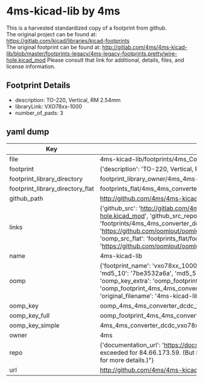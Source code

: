 # 4ms-kicad-lib by 4ms  
This is a harvested standardized copy of a footprint from github.  
The original project can be found at:  
https://gitlab.com/kicad/libraries/kicad-footprints  
The original footprint can be found at:
http://gitlab.com/4ms/4ms-kicad-lib/blob/master/footprints-legacy/4ms-legacy-footprints.pretty/wire-hole.kicad_mod
Please consult that link for additional, details, files, and license information.  
## Footprint Details
* description: TO-220, Vertical, RM 2.54mm  
* libraryLink: VXO78xx-1000  
* number_of_pads: 3  
## yaml dump  
| Key | Value |  
| --- | --- |  
| file | 4ms-kicad-lib/footprints/4ms_Converter_DCDC.pretty/VXO78xx-1000.kicad_mod |  
| footprint | {'description': 'TO-220, Vertical, RM 2.54mm', 'libraryLink': 'VXO78xx-1000', 'number_of_pads': 3} |  
| footprint_library_directory | footprint_library_owner/4ms_4ms-kicad-lib |  
| footprint_library_directory_flat | footprints_flat/4ms_4ms_converter_dcdc_vxo78xx_1000/working |  
| github_path | http://github.com/4ms/4ms-kicad-lib/blob/master/footprints/4ms_Converter_DCDC.pretty/VXO78xx-1000.kicad_mod |  
| links | {'github_src': 'http://gitlab.com/4ms/4ms-kicad-lib/blob/master/footprints-legacy/4ms-legacy-footprints.pretty/wire-hole.kicad_mod', 'github_src_repo': 'https://gitlab.com/kicad/libraries/kicad-footprints', 'oomp_bot': 'footprints/4ms_4ms_converter_dcdc_vxo78xx_1000/working', 'oomp_bot_github': 'https://github.com/oomlout/oomlout_oomp_footprint_bot/tree/main/footprints/4ms_4ms_converter_dcdc_vxo78xx_1000/working', 'oomp_src_flat': 'footprints_flat/footprints_flat/4ms_4ms_converter_dcdc_vxo78xx_1000/working', 'oomp_src_flat_github': 'https://github.com/oomlout/oomlout_oomp_footprint_src/tree/main/footprints_flat/4ms_4ms_converter_dcdc_vxo78xx_1000/working'} |  
| name | 4ms-kicad-lib |  
| oomp | {'footprint_name': 'vxo78xx_1000', 'library_name': '4ms_converter_dcdc', 'md5': '7be3532a6a290170f1851f79c965d0d2', 'md5_10': '7be3532a6a', 'md5_5': '7be35', 'md5_6': '7be353', 'oomp_key': 'oomp_4ms_4ms_converter_dcdc_vxo78xx_1000', 'oomp_key_extra': 'oomp_footprint_4ms_4ms_converter_dcdc_vxo78xx_1000', 'oomp_key_full': 'oomp_footprint_4ms_4ms_converter_dcdc_vxo78xx_1000_7be353', 'oomp_key_simple': '4ms_4ms_converter_dcdc_vxo78xx_1000', 'original_filename': '4ms-kicad-lib/footprints/4ms_Converter_DCDC.pretty/VXO78xx-1000.kicad_mod', 'owner_name': '4ms'} |  
| oomp_key | oomp_4ms_4ms_converter_dcdc_vxo78xx_1000 |  
| oomp_key_full | oomp_footprint_4ms_4ms_converter_dcdc_vxo78xx_1000 |  
| oomp_key_simple | 4ms_4ms_converter_dcdc_vxo78xx_1000 |  
| owner | 4ms |  
| repo | {'documentation_url': 'https://docs.github.com/rest/overview/resources-in-the-rest-api#rate-limiting', 'message': "API rate limit exceeded for 84.66.173.59. (But here's the good news: Authenticated requests get a higher rate limit. Check out the documentation for more details.)"} |  
| url | http://github.com/4ms/4ms-kicad-lib |  

